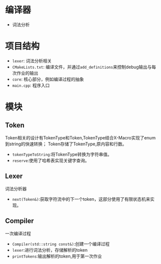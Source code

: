 # 编译器
- 词法分析
# 项目结构
- `lexer`: 词法分析相关
- `CMakeLists.txt`: 编译文件，并通过`add_definitions`来控制debug输出与每次作业的输出
- `core`: 核心部分，例如编译过程的抽象
- `main.cpp`: 程序入口
# 模块
## Token
Token相关的设计有TokenType和Token,TokenType结合X-Macro实现了enum到string的快速转换； Token存储了TokenType,原内容和行数。

- `tokenTypeToString`:将TokenType转换为字符串值。
- `reserve`:使用了哈希表实现关键字查询。
## Lexer
词法分析器
- `next(Token&)`:获取字符流中的下一个token，这部分使用了有限状态机来实现。

## Compiler
一次编译过程
- `Compiler(std::string const&)`:创建一个编译过程
- `lexer`:进行词法分析，存储解析的token
- `printTokens`:输出解析的token,用于第一次作业